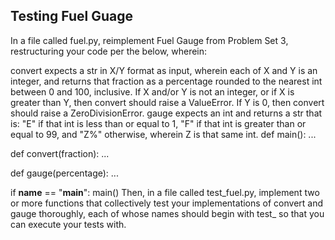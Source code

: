## Testing Fuel Guage

In a file called fuel.py, reimplement Fuel Gauge from Problem Set 3, restructuring your code per the below, wherein:

convert expects a str in X/Y format as input, wherein each of X and Y is an integer, and returns that fraction as a percentage rounded to the nearest int between 0 and 100, inclusive. If X and/or Y is not an integer, or if X is greater than Y, then convert should raise a ValueError. If Y is 0, then convert should raise a ZeroDivisionError.
gauge expects an int and returns a str that is:
"E" if that int is less than or equal to 1,
"F" if that int is greater than or equal to 99,
and "Z%" otherwise, wherein Z is that same int.
def main():
    ...


def convert(fraction):
    ...


def gauge(percentage):
    ...


if __name__ == "__main__":
    main()
Then, in a file called test_fuel.py, implement two or more functions that collectively test your implementations of convert and gauge thoroughly, each of whose names should begin with test_ so that you can execute your tests with.

